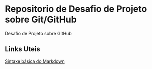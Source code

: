 # Repositorio de Desafio de Projeto sobre Git/GitHub
Desafio de Projeto sobre GitHub

## Links Uteis
[Sintaxe básica do Markdown](https://www.markdownguide.org/basic-syntax/)
